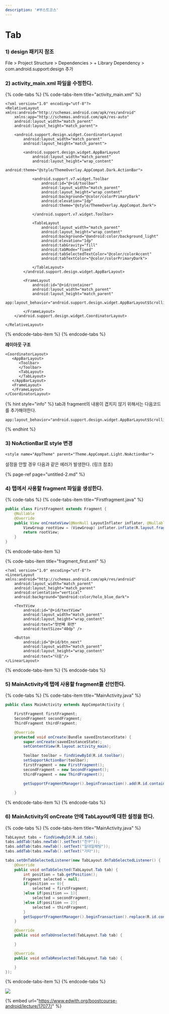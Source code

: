 ```yaml
---
description: '#부스트코스'
---
```


# Tab

### 1\) design 패키지 참조  

File &gt; Project Structure &gt; Dependencies &gt; + Library Dependency &gt; com.android.support:design 추가 

### **2\) activity\_main.xml 파일을 수정한다.** 

{% code-tabs %}
{% code-tabs-item title="activity\_main.xml" %}
```markup
<?xml version="1.0" encoding="utf-8"?>
<RelativeLayout xmlns:android="http://schemas.android.com/apk/res/android"
    xmlns:app="http://schemas.android.com/apk/res-auto"
    android:layout_width="match_parent"
    android:layout_height="match_parent">

    <android.support.design.widget.CoordinatorLayout
        android:layout_width="match_parent"
        android:layout_height="match_parent">

        <android.support.design.widget.AppBarLayout
            android:layout_width="match_parent"
            android:layout_height="wrap_content"
            android:theme="@style/ThemeOverlay.AppCompat.Dark.ActionBar">

            <android.support.v7.widget.Toolbar
                android:id="@+id/toolbar"
                android:layout_width="match_parent"
                android:layout_height="wrap_content"
                android:background="@color/colorPrimaryDark"
                android:elevation="1dp"
                android:theme="@style/ThemeOverlay.AppCompat.Dark">

            </android.support.v7.widget.Toolbar>

            <TableLayout
                android:layout_width="match_parent"
                android:layout_height="wrap_content"
                android:background="@android:color/background_light"
                android:elevation="1dp"
                android:tabGravity="fill"
                android:tabMode="fixed"
                android:tabSelectedTextColor="@color/colorAccent"
                android:tabTextColor="@color/colorPrimaryDark">

            </TableLayout>
        </android.support.design.widget.AppBarLayout>

        <FrameLayout
            android:id="@+id/container"
            android:layout_width="match_parent"
            android:layout_height="match_parent"
            app:layout_behavior="android.support.design.widget.AppBarLayout$ScrollingViewBehavior">

        </FrameLayout>
    </android.support.design.widget.CoordinatorLayout>

</RelativeLayout>
```
{% endcode-tabs-item %}
{% endcode-tabs %}

**레이아웃 구조**

```text
<CoordinatorLayout>
   <AppBarLayout>
      <Toolbar>
      </Toolbar>
      <TabLayout>
      </TabLayout>
   </AppBarLayout>
   <FrameLayout>
   </FrameLayout>
</CoordinatorLayout>
```

{% hint style="info" %}
tab과 fragment의 내용이 겹치지 않기 위해서는 다음코드를 추가해야한다. 

```text
app:layout_behavior="android.support.design.widget.AppBarLayout$ScrollingViewBehavior"
```
{% endhint %}

### 3\) NoActionBar로 style 변경

```text
<style name="AppTheme" parent="Theme.AppCompat.Light.NoActionBar">
```

설정을 안할 경우 다음과 같은 에러가 발생한다. \(링크 참조\)

{% page-ref page="untitled-2.md" %}

### **4\) 탭에서 사용할 fragment 파일을 생성한다.**

{% code-tabs %}
{% code-tabs-item title="Firstfragment.java" %}
```java
public class FirstFragment extends Fragment {
    @Nullable
    @Override
    public View onCreateView(@NonNull LayoutInflater inflater, @Nullable ViewGroup container, @Nullable Bundle savedInstanceState) {
        ViewGroup rootView = (ViewGroup) inflater.inflate(R.layout.fragment_first,container,false);
        return rootView;
    }
}
```
{% endcode-tabs-item %}

{% code-tabs-item title="fragment\_first.xml" %}
```markup
<?xml version="1.0" encoding="utf-8"?>
<LinearLayout xmlns:android="http://schemas.android.com/apk/res/android"
    android:layout_width="match_parent"
    android:layout_height="match_parent"
    android:orientation="vertical"
    android:background="@android:color/holo_blue_dark">

    <TextView
        android:id="@+id/textView"
        android:layout_width="match_parent"
        android:layout_height="wrap_content"
        android:text="첫번째 화면"
        android:textSize="40dp" />

    <Button
        android:id="@+id/btn_next"
        android:layout_width="match_parent"
        android:layout_height="wrap_content"
        android:text="다음"/>
</LinearLayout>
```
{% endcode-tabs-item %}
{% endcode-tabs %}

### 5\) MainActivity에 탭에 사용할 fragment를 선언한다. 

{% code-tabs %}
{% code-tabs-item title="MainActivity.java" %}
```java
public class MainActivity extends AppCompatActivity {

    FirstFragment firstFragment;
    SecondFragment secondFragment;
    ThirdFragment thirdFragment;

    @Override
    protected void onCreate(Bundle savedInstanceState) {
        super.onCreate(savedInstanceState);
        setContentView(R.layout.activity_main);

        Toolbar toolbar = findViewById(R.id.toolbar);
        setSupportActionBar(toolbar);
        firstFragment = new FirstFragment();
        secondFragment = new SecondFragment();
        thirdFragment = new ThirdFragment();

        getSupportFragmentManager().beginTransaction().add(R.id.container,firstFragment).commit();
    
    }

```
{% endcode-tabs-item %}
{% endcode-tabs %}

### 6\) MainActivity의 onCreate 안에 TabLayout에 대한 설정을 한다. 

{% code-tabs %}
{% code-tabs-item title="MainActivity.java" %}
```java
TabLayout tabs = findViewById(R.id.tabs);
tabs.addTab(tabs.newTab().setText("친구"));
tabs.addTab(tabs.newTab().setText("일대일채팅"));
tabs.addTab(tabs.newTab().setText("기타"));

tabs.setOnTabSelectedListener(new TabLayout.OnTabSelectedListener() {
    @Override
    public void onTabSelected(TabLayout.Tab tab) {
        int position = tab.getPosition();
        Fragment selected = null;
        if(position == 0){
            selected = firstFragment;
        }else if(position == 1){
            selected = secondFragment;
        }else if(position == 2){
            selected = thirdFragment;
        }
        getSupportFragmentManager().beginTransaction().replace(R.id.container,selected).commit();
    }

    @Override
    public void onTabUnselected(TabLayout.Tab tab) {

    }

    @Override
    public void onTabReselected(TabLayout.Tab tab) {

    }
});
```
{% endcode-tabs-item %}
{% endcode-tabs %}

![](../.gitbook/assets/tab.gif)

{% embed url="https://www.edwith.org/boostcourse-android/lecture/17077/" %}



